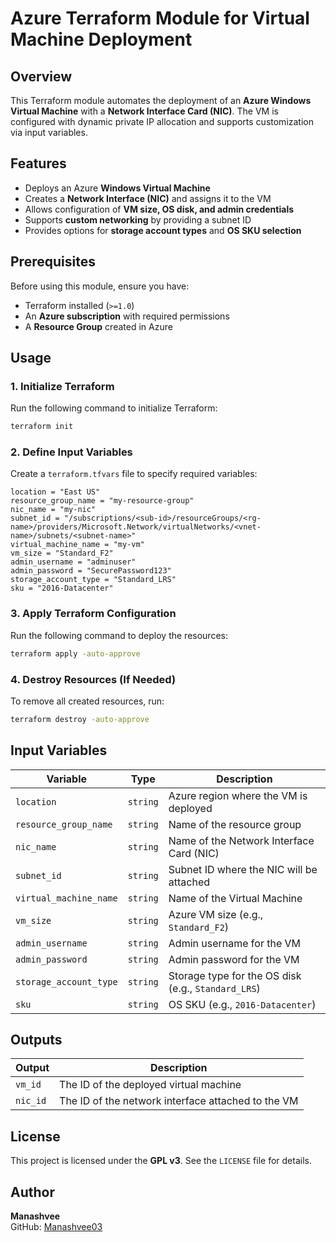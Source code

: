 # Azure Terraform Module for Virtual Machine Deployment

## Overview
This Terraform module automates the deployment of an **Azure Windows Virtual Machine** with a **Network Interface Card (NIC)**. The VM is configured with dynamic private IP allocation and supports customization via input variables.

## Features
- Deploys an Azure **Windows Virtual Machine**
- Creates a **Network Interface (NIC)** and assigns it to the VM
- Allows configuration of **VM size, OS disk, and admin credentials**
- Supports **custom networking** by providing a subnet ID
- Provides options for **storage account types** and **OS SKU selection**

## Prerequisites
Before using this module, ensure you have:
- Terraform installed (`>=1.0`)
- An **Azure subscription** with required permissions
- A **Resource Group** created in Azure

## Usage
### 1. Initialize Terraform
Run the following command to initialize Terraform:
```sh
terraform init
```

### 2. Define Input Variables
Create a `terraform.tfvars` file to specify required variables:
```hcl
location = "East US"
resource_group_name = "my-resource-group"
nic_name = "my-nic"
subnet_id = "/subscriptions/<sub-id>/resourceGroups/<rg-name>/providers/Microsoft.Network/virtualNetworks/<vnet-name>/subnets/<subnet-name>"
virtual_machine_name = "my-vm"
vm_size = "Standard_F2"
admin_username = "adminuser"
admin_password = "SecurePassword123"
storage_account_type = "Standard_LRS"
sku = "2016-Datacenter"
```

### 3. Apply Terraform Configuration
Run the following command to deploy the resources:
```sh
terraform apply -auto-approve
```

### 4. Destroy Resources (If Needed)
To remove all created resources, run:
```sh
terraform destroy -auto-approve
```

## Input Variables
| Variable | Type | Description |
|----------|------|-------------|
| `location` | `string` | Azure region where the VM is deployed |
| `resource_group_name` | `string` | Name of the resource group |
| `nic_name` | `string` | Name of the Network Interface Card (NIC) |
| `subnet_id` | `string` | Subnet ID where the NIC will be attached |
| `virtual_machine_name` | `string` | Name of the Virtual Machine |
| `vm_size` | `string` | Azure VM size (e.g., `Standard_F2`) |
| `admin_username` | `string` | Admin username for the VM |
| `admin_password` | `string` | Admin password for the VM |
| `storage_account_type` | `string` | Storage type for the OS disk (e.g., `Standard_LRS`) |
| `sku` | `string` | OS SKU (e.g., `2016-Datacenter`) |

## Outputs
| Output | Description |
|--------|-------------|
| `vm_id` | The ID of the deployed virtual machine |
| `nic_id` | The ID of the network interface attached to the VM |

## License
This project is licensed under the **GPL v3**. See the `LICENSE` file for details.

## Author
**Manashvee**  
GitHub: [Manashvee03](https://github.com/Manashvee03)

